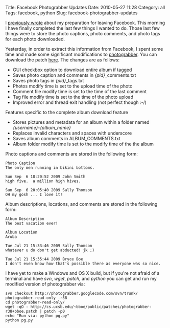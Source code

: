 Title: Facebook Photograbber Updates
Date: 2010-05-27 11:28
Category: all
Tags: facebook, python
Slug: facebook-photograbber-updates

I [previously wrote][] about my preparation for leaving Facebook. This
morning I have finally completed the last few things I wanted to do.
Those last few things were to store the photo captions, photo comments,
and photo tags for each photo downloaded.

Yesterday, in order to extract this information from Facebook, I spent
some time and made some significant modifications to [photograbber][].
You can download the patch [here][]. The changes are as follows:

-   GUI checkbox option to download entire album if tagged
-   Saves photo caption and comments in *{pid}*\_comments.txt
-   Saves photo tags in *{pid}*\_tags.txt
-   Photos modify time is set to the upload time of the photo
-   Comment file modify time is set to the time of the last comment
-   Tag file modify time is set to the time of the photo upload
-   Improved error and thread exit handling (not perfect though :-/)

Features specific to the complete album download feature

-   Stores pictures and metadata for an album within a folder named
    *{username}*-*{album\_name}*
-   Replaces invalid characters and spaces with underscore
-   Saves album comments in ALBUM\_COMMENTS.txt
-   Album folder modify time is set to the modify time of the the album

Photo captions and comments are stored in the following form:

~~~~ {lang="text"}
Photo Caption
The only men running in bikini bottoms.

Sun Sep  6 18:20:52 2009 John Smith
high five.  a million high hives.

Sun Sep  6 20:05:40 2009 Sally Thomson
OH my gosh ... I love it!
~~~~

Album descriptions, locations, and comments are stored in the following
form:

~~~~ {lang="text"}
Album Description
The best vacation ever!

Album Location
Aruba

Tue Jul 21 15:33:46 2009 Sally Thomson
whatever u do don't get abducted! jk ;)

Tue Jul 21 15:35:44 2009 Bryce Boe
I don't even know how that's possible there as everyone was so nice.
~~~~

I have yet to make a Windows and OS X build, but if you're not afraid of
a terminal and have *svn*, *wget*, *patch*, and *python* you can get and
run my modified version of photograbber via:

~~~~ {lang="bash"}
svn checkout http://photograbber.googlecode.com/svn/trunk/ photograbber-read-only -r38
cd photograbber-read-only/
wget -qO - http://cs.ucsb.edu/~bboe/public/patches/photograbber-r38+bboe.patch | patch -p0
echo "Run via: python pg.py"
python pg.py
~~~~

  [previously wrote]: http://www.bryceboe.com/2010/05/13/bye-bye-facebook-a-guide-to-leaving-facebook/
  [photograbber]: http://code.google.com/p/photograbber/
  [here]: http://cs.ucsb.edu/~bboe/public/patches/photograbber-r38+bboe.patch
